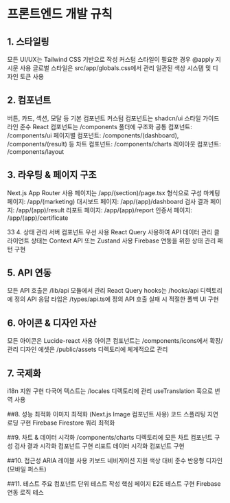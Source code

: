 # 프론트엔드 개발 규칙

## 1. 스타일링
모든 UI/UX는 Tailwind CSS 기반으로 작성
커스텀 스타일이 필요한 경우 @apply 지시문 사용
글로벌 스타일은 src/app/globals.css에서 관리
일관된 색상 시스템 및 디자인 토큰 사용

## 2. 컴포넌트

버튼, 카드, 섹션, 모달 등 기본 컴포넌트
커스텀 컴포넌트는 shadcn/ui 스타일 가이드라인 준수
React 컴포넌트는 /components 폴더에 구조화
공통 컴포넌트: /components/ui
페이지별 컴포넌트: /components/(dashboard), /components/(result) 등
차트 컴포넌트: /components/charts
레이아웃 컴포넌트: /components/layout

## 3. 라우팅 & 페이지 구조
Next.js App Router 사용
페이지는 /app/(section)/page.tsx 형식으로 구성
마케팅 페이지: /app/(marketing)
대시보드 페이지: /app/(app)/dashboard
검사 결과 페이지: /app/(app)/result
리포트 페이지: /app/(app)/report
인증서 페이지: /app/(app)/certificate

33 4. 상태 관리
서버 컴포넌트 우선 사용
React Query 사용하여 API 데이터 관리
클라이언트 상태는 Context API 또는 Zustand 사용
Firebase 연동을 위한 상태 관리 패턴 구현

## 5. API 연동
모든 API 호출은 /lib/api 모듈에서 관리
React Query hooks는 /hooks/api 디렉토리에 정의
API 응답 타입은 /types/api.ts에 정의
API 호출 실패 시 적절한 폴백 UI 구현

## 6. 아이콘 & 디자인 자산
모든 아이콘은 Lucide-react 사용
아이콘 컴포넌트는 /components/icons에서 확장/관리
디자인 에셋은 /public/assets 디렉토리에 체계적으로 관리

## 7. 국제화
i18n 지원 구현
다국어 텍스트는 /locales 디렉토리에 관리
useTranslation 훅으로 번역 사용

##8. 성능 최적화
이미지 최적화 (Next.js Image 컴포넌트 사용)
코드 스플리팅
지연 로딩 구현
Firebase Firestore 쿼리 최적화

##9. 차트 & 데이터 시각화
/components/charts 디렉토리에 모든 차트 컴포넌트 구성
검사 결과 시각화 컴포넌트 구현
리포트 데이터 시각화 컴포넌트 구현

##10. 접근성
ARIA 레이블 사용
키보드 네비게이션 지원
색상 대비 준수
반응형 디자인 (모바일 퍼스트)

##11. 테스트
주요 컴포넌트 단위 테스트 작성
핵심 페이지 E2E 테스트 구현
Firebase 연동 로직 테스